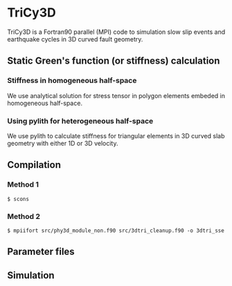 # TriCy3D
TriCy3D is a Fortran90 parallel (MPI) code to simulation slow slip events and earthquake cycles in 3D curved fault geometry.

## Static Green's function (or stiffness) calculation
### Stiffness in homogeneous half-space
We use analytical solution for stress tensor in polygon elements embeded in homogeneous half-space.

### Using pylith for heterogeneous half-space
We use pylith to calculate stiffness for triangular elements in 3D curved slab geometry with either 1D or 3D velocity. 

## Compilation

### Method 1
``
$ scons
``

### Method 2

``
$ mpiifort src/phy3d_module_non.f90 src/3dtri_cleanup.f90 -o 3dtri_sse
``

## Parameter files

## Simulation

